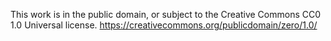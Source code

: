 This work is in the public domain, or subject to the Creative Commons CC0 1.0 Universal license. https://creativecommons.org/publicdomain/zero/1.0/
